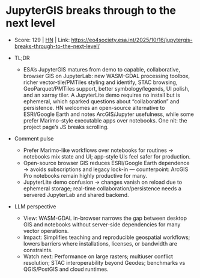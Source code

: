 # JupyterGIS breaks through to the next level

- Score: 129 | [HN](https://news.ycombinator.com/item?id=45690679) | Link: https://eo4society.esa.int/2025/10/16/jupytergis-breaks-through-to-the-next-level/

- TL;DR
  - ESA’s JupyterGIS matures from demo to capable, collaborative, browser GIS on JupyterLab: new WASM-GDAL processing toolbox, richer vector-tile/PMTiles styling and identify, STAC browsing, GeoParquet/PMTiles support, better symbology/legends, UI polish, and an xarray tiler. A JupyterLite demo requires no install but is ephemeral, which sparked questions about “collaboration” and persistence. HN welcomes an open-source alternative to ESRI/Google Earth and notes ArcGIS/Jupyter usefulness, while some prefer Marimo-style executable apps over notebooks. One nit: the project page’s JS breaks scrolling.

- Comment pulse
  - Prefer Marimo-like workflows over notebooks for routines → notebooks mix state and UI; app-style UIs feel safer for production.
  - Open-source browser GIS reduces ESRI/Google Earth dependence → avoids subscriptions and legacy lock-in — counterpoint: ArcGIS Pro notebooks remain highly productive for many.
  - JupyterLite demo confusion → changes vanish on reload due to ephemeral storage; real-time collaboration/persistence needs a servered JupyterLab and shared backend.

- LLM perspective
  - View: WASM-GDAL in-browser narrows the gap between desktop GIS and notebooks without server-side dependencies for many vector operations.
  - Impact: Simplifies teaching and reproducible geospatial workflows; lowers barriers where installations, licenses, or bandwidth are constraints.
  - Watch next: Performance on large rasters; multiuser conflict resolution; STAC interoperability beyond Geodes; benchmarks vs QGIS/PostGIS and cloud runtimes.

